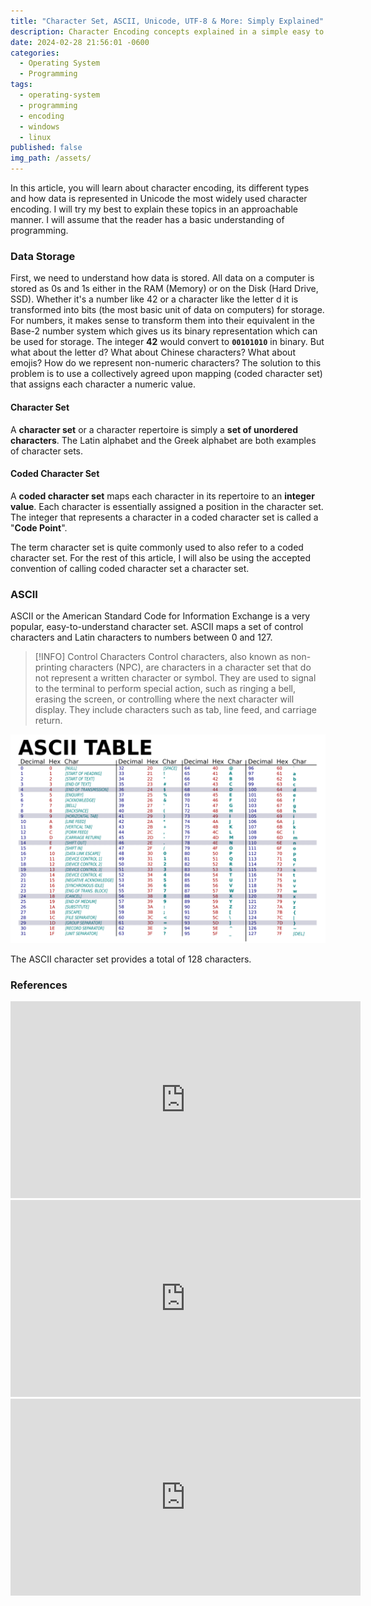 ```yaml
---
title: "Character Set, ASCII, Unicode, UTF-8 & More: Simply Explained"
description: Character Encoding concepts explained in a simple easy to understand manner
date: 2024-02-28 21:56:01 -0600
categories:
  - Operating System
  - Programming
tags:
  - operating-system
  - programming
  - encoding
  - windows
  - linux
published: false
img_path: /assets/
---
```


In this article, you will learn about character encoding, its different types and how data is represented in Unicode the most widely used character encoding. I will try my best to explain these topics in an approachable manner. I will assume that the reader has a basic understanding of programming.

### Data Storage

First, we need to understand how data is stored. All data on a computer is stored as 0s and 1s either in the RAM (Memory) or on the Disk (Hard Drive, SSD). Whether it's a number like 42 or a character like the letter d it is transformed into bits (the most basic unit of data on computers) for storage. For numbers, it makes sense to transform them into their equivalent in the Base-2 number system which gives us its binary representation which can be used for storage. The integer **42** would convert to **`00101010`** in binary. But what about the letter d? What about Chinese characters? What about emojis? How do we represent non-numeric characters? The solution to this problem is to use a collectively agreed upon mapping (coded character set) that assigns each character a numeric value.

#### Character Set

A **character set** or a character repertoire is simply a **set of unordered characters**. The Latin alphabet and the Greek alphabet are both examples of character sets.

#### Coded Character Set

A **coded character set** maps each character in its repertoire to an **integer value**. Each character is essentially assigned a position in the character set. The integer that represents a character in a coded character set is called a "**Code Point**".

The term character set is quite commonly used to also refer to a coded character set. For the rest of this article, I will also be using the accepted convention of calling coded character set a character set.

### ASCII

ASCII or the American Standard Code for Information Exchange is a very popular, easy-to-understand character set. ASCII maps a set of control characters and Latin characters to numbers between 0 and 127.

> [!INFO] Control Characters
> Control characters, also known as non-printing characters (NPC), are characters in a character set that do not represent a written character or symbol. They are used to signal to the terminal to perform special action, such as ringing a bell, erasing the screen, or controlling where the next character will display. They include characters such as tab, line feed, and carriage return.

![ascii-table|640](images/character-encoding/ascii-table.png)

The ASCII character set provides a total of 128 characters.

### References

<iframe 
	width="560" height="315" src="https://www.youtube-nocookie.com/embed/MijmeoH9LT4?si=DKLzUB2NQHRvQJXy" title="YouTube video player" frameborder="0" allow="accelerometer; autoplay; clipboard-write; encrypted-media; gyroscope; picture-in-picture; web-share" allowfullscreen>
</iframe>

<iframe 
	width="560" height="315" 
	src="https://www.youtube-nocookie.com/embed/ut74oHojxqo?si=dmKpMbFE2CuhrO7v" title="YouTube video player" frameborder="0" allow="accelerometer; autoplay; clipboard-write; encrypted-media; gyroscope; picture-in-picture; web-share" allowfullscreen>
</iframe>

<iframe 
	width="560" height="315" src="https://www.youtube-nocookie.com/embed/jeIBNn5Y5fI?si=Au82ap2gQjwZB36o" title="YouTube video player" frameborder="0" allow="accelerometer; autoplay; clipboard-write; encrypted-media; gyroscope; picture-in-picture; web-share" allowfullscreen>
</iframe>
